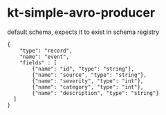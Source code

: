 # kt-simple-avro-producer

default schema, expects it to exist in schema registry
```
{
    "type": "record",
    "name": "event",
    "fields" : [
        {"name": "id", "type": "string"},
        {"name": "source", "type": "string"},
        {"name": "severity", "type": "int"},
        {"name": "category", "type": "int"},
        {"name": "description", "type": "string"}
  ]
}
```

